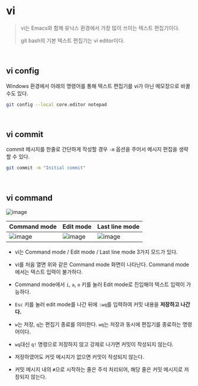 # vi

> vi는 Emacs와 함께 유닉스 환경에서 가장 많이 쓰이는 텍스트 편집기이다.
>
> git bash의 기본 텍스트 편집기는 vi editor이다.

<br/>

## vi config

Windows 환경에서 아래의 명령어를 통해 텍스트 편집기를 vi가 아닌 메모장으로 바꿀수도 있다.

```bash
git config --local core.editor notepad
```

<br/>

## vi commit

commit 메시지를 한줄로 간단하게 작성할 경우 `-m` 옵션을 주어서 메시지 편집을 생략할 수 있다.

```bash
git commit -m "Initial commit"
```

<br/>

## vi command

![image](https://user-images.githubusercontent.com/64063767/155349297-d75af2d4-6a2b-4db8-a61d-fc1a0e4819f6.png)

| Command mode                                                 | Edit mode                                                    | Last line mode                                               |
| ------------------------------------------------------------ | ------------------------------------------------------------ | ------------------------------------------------------------ |
| ![image](https://user-images.githubusercontent.com/64063767/155348345-c8b8db61-81c5-4872-bdcc-7e52428180d8.png) | ![image](https://user-images.githubusercontent.com/64063767/155350151-6c94de17-e9ee-44ff-a396-c51a9e5a0d20.png) | ![image](https://user-images.githubusercontent.com/64063767/155350443-38f6b28c-77ab-4bad-a5c8-1a227d1296f1.png) |

- vi는 Command mode / Edit mode / Last line mode 3가지 모드가 있다.

- vi를 처음 열면 위와 같은 Command mode 화면이 나타난다. Command mode에서는 텍스트 입력이 불가하다.

- Command mode에서 `i`, `a`, `o` 키를 눌러 Edit mode로 진입해야 텍스트 입력이 가능하다.
- `Esc` 키를 눌러 edit mode를 나간 뒤에 `:wq`를 입력하여 커밋 내용을 **저장하고 나간다.**

- `w`는 저장, `q`는 편집기 종료를 의미한다. `wq`는 저장과 동시에 편집기를 종료하는 명령어이다.
- `wq`대신 `q!` 명령으로 저장하지 않고 강제로 나가면 커밋이 작성되지 않는다.
- 저장하였어도 커밋 메시지가 없으면 커밋이 작성되지 않는다.
- 커밋 메시지 내의 `#`으로 시작하는 줄은 주석 처리되어, 해당 줄은 커밋 메시지로 저장되지 않는다.